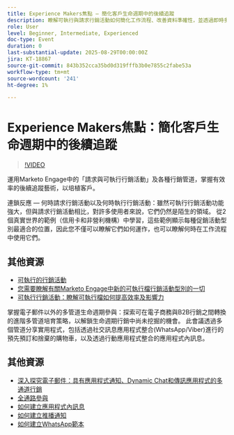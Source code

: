 ```yaml
---
title: Experience Makers焦點 — 簡化客戶生命週期中的後續追蹤
description: 瞭解可執行與請求行銷活動如何簡化工作流程、改善資料準確性，並透過即時多管道策略提升參與度。
role: User
level: Beginner, Intermediate, Experienced
doc-type: Event
duration: 0
last-substantial-update: 2025-08-29T00:00:00Z
jira: KT-18867
source-git-commit: 843b352cca35bd0d319fffb3b0e7855c2fabe53a
workflow-type: tm+mt
source-wordcount: '241'
ht-degree: 1%

---
```



# Experience Makers焦點：簡化客戶生命週期中的後續追蹤

>[!VIDEO](https://video.tv.adobe.com/v/3471390/?learn=on&enablevpops)

運用Marketo Engage中的「請求與可執行行銷活動」及各種行銷管道，掌握有效率的後續追蹤藝術，以培植客戶。

連鎖反應 — 何時請求行銷活動以及何時執行行銷活動：雖然可執行行銷活動功能強大，但與請求行銷活動相比，對許多使用者來說，它們仍然是陌生的領域。 從2個真實世界的範例（信用卡和非營利機構）中學習，這些範例顯示每種促銷活動型別最適合的位置，因此您不僅可以瞭解它們如何運作，也可以瞭解何時在工作流程中使用它們。

## 其他資源

* [可執行的行銷活動](https://experienceleague.adobe.com/en/docs/marketo/using/product-docs/core-marketo-concepts/smart-campaigns/flow-actions/execute-campaign)
* [您需要瞭解有關Marketo Engage中新的可執行檔行銷活動型別的一切](https://mugs.marketo.com/events/details/marketo-houston-mug-presents-everything-you-need-to-know-about-the-new-executable-campaign-type-in-marketo/)
* [可執行行銷活動：瞭解可執行檔如何提高效率及影響力](https://www.youtube.com/watch?v=QGC4Bhn5BpU)

掌握電子郵件以外的多管道生命週期參與：探索可在電子商務與B2B行銷之間轉換的進階多管道培育策略，以解鎖生命週期行銷中尚未挖掘的機會。 此會議透過多個管道分享實用程式，包括透過社交訊息應用程式整合(WhatsApp/Viber)進行的預先預訂和捨棄的購物車，以及透過行動應用程式整合的應用程式內訊息。

## 其他資源

* [深入探究電子郵件：具有應用程式通知、Dynamic Chat和傳訊應用程式的多通道行銷](https://mugs.marketo.com/events/details/marketo-adobe-deep-dive-mug-presents-beyond-emails-multi-channel-marketing-with-app-notifications-dynamic-chat-and-messaging-apps/)
* [全通路參與](https://business.adobe.com/sg/products/marketo/omnichannel-engagement.html)
* [如何建立應用程式內訊息](https://experienceleague.adobe.com/en/docs/marketo/using/product-docs/mobile-marketing/in-app-messages/creating-in-app-messages/create-an-in-app-message)
* [如何建立推播通知](https://experienceleague.adobe.com/en/docs/marketo/using/product-docs/mobile-marketing/push-notifications/understanding-push-notifications)
* [如何建立WhatsApp範本](https://community.sinch.com/t5/Settings/Create-a-WhatsApp-message-template-new-experience/ta-p/11599)
